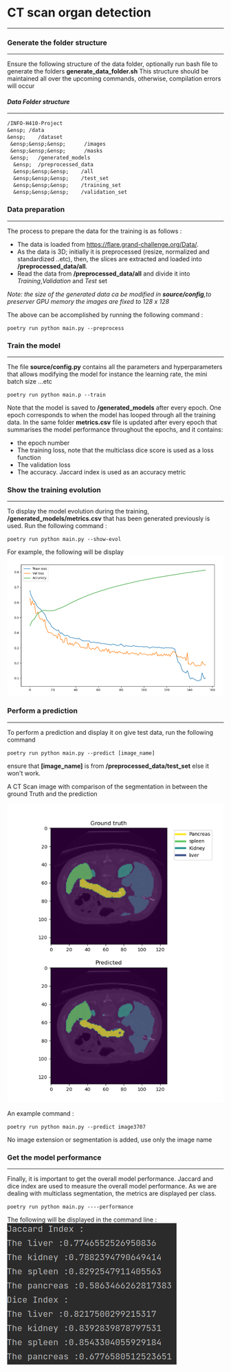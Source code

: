# CT scan organ detection

---------------------------------
### Generate the folder structure

---------------------------------

Ensure the following structure of the data folder, optionally run bash file to generate the folders **generate_data_folder.sh**
This structure should be maintained all over the upcoming commands, otherwise, compilation errors will occur
#### *Data Folder structure*

---------------------------------
```text
/INFO-H410-Project 
&ensp; /data  
&ensp;    /dataset  
 &ensp;&ensp;&ensp;      /images  
 &ensp;&ensp;&ensp;      /masks  
 &ensp;   /generated_models  
  &ensp;  /preprocessed_data  
  &ensp;&ensp;&ensp;    /all
  &ensp;&ensp;&ensp;    /test_set
  &ensp;&ensp;&ensp;    /training_set
  &ensp;&ensp;&ensp;    /validation_set
``` 
### Data preparation

---------------------------------
The process to prepare the data for the training is as follows : 

- The data is loaded from https://flare.grand-challenge.org/Data/.
- As the data is 3D; initially it is preprocessed (resize, normalized and standardized ..etc),
  then, the slices are extracted and loaded into **/preprocessed_data/all**. 
- Read the data from **/preprocessed_data/all** and divide it into  *Training*,*Validation* and *Test* set 

*Note: the size of the generated data ca be modified in **source/config**,to preserver GPU memory the images are fixed to 128 x 128*

The above can be accomplished by running the following command  : 
```
poetry run python main.py --preprocess
```
### Train the model 

---------------------------------
The file  **source/config.py** contains all the parameters and hyperparameters that allows modifying the model for instance the learning rate, the mini batch size ...etc
```
poetry run python main.p --train
```
Note that the model is saved to **/generated_models** after every epoch. One epoch corresponds to when the model has looped through all the training data. In the same folder **metrics.csv** file is updated after every epoch that 
summarises the model performance throughout the epochs, and it contains: 
- the epoch number
- The training loss, note that the multiclass dice score is used as a loss function
- The validation loss 
- The accuracy. Jaccard index is used as an accuracy metric

### Show the training evolution 

---------------------------------
To display the model evolution during the training, **/generated_models/metrics.csv** that has been generated previously is used. 
Run the following command : 
```
poetry run python main.py --show-evol
```
For example, the following will be display 
![Alt text](readme_images/evol.png "Training evolution")
### Perform a prediction

---------------------------------
To perform a prediction and display it on give test data, run the following command

```
poetry run python main.py --predict [image_name]
```
ensure that **[image_name]**  is from **/preprocessed_data/test_set**
else it won't work. 

A CT Scan image with comparison of the segmentation in between the ground Truth and the prediction 

![Alt text](readme_images/predic.png "Training evolution")

An example command :
```
poetry run python main.py --predict image3707
```
No image extension or segmentation is added, use only the image name 

### Get the model performance

---------------------------------
Finally, it is important to get the overall model performance. Jaccard and dice index are used 
to measure the overall model performance. As we are dealing with multiclass segmentation, the metrics are displayed per class.  

```
poetry run python main.py ----performance
```
The following will be displayed in the command line :
![Alt text](readme_images/perform.png )

